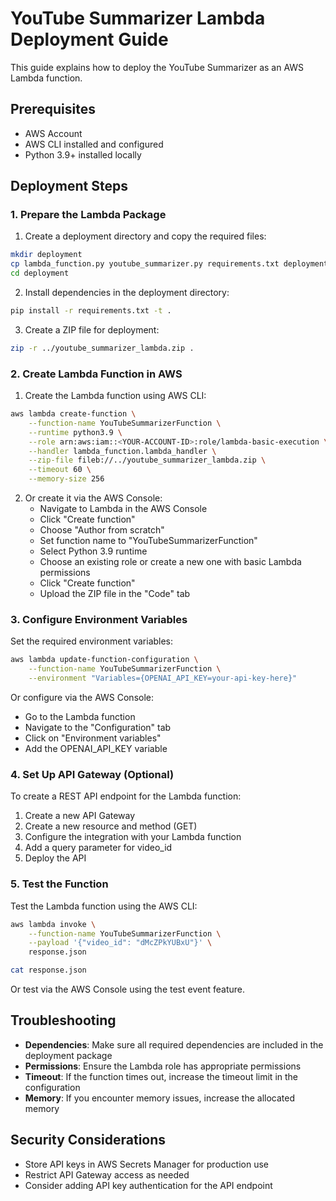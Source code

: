 # YouTube Summarizer Lambda Deployment Guide

This guide explains how to deploy the YouTube Summarizer as an AWS Lambda function.

## Prerequisites

- AWS Account
- AWS CLI installed and configured
- Python 3.9+ installed locally

## Deployment Steps

### 1. Prepare the Lambda Package

1. Create a deployment directory and copy the required files:

```bash
mkdir deployment
cp lambda_function.py youtube_summarizer.py requirements.txt deployment/
cd deployment
```

2. Install dependencies in the deployment directory:

```bash
pip install -r requirements.txt -t .
```

3. Create a ZIP file for deployment:

```bash
zip -r ../youtube_summarizer_lambda.zip .
```

### 2. Create Lambda Function in AWS

1. Create the Lambda function using AWS CLI:

```bash
aws lambda create-function \
    --function-name YouTubeSummarizerFunction \
    --runtime python3.9 \
    --role arn:aws:iam::<YOUR-ACCOUNT-ID>:role/lambda-basic-execution \
    --handler lambda_function.lambda_handler \
    --zip-file fileb://../youtube_summarizer_lambda.zip \
    --timeout 60 \
    --memory-size 256
```

2. Or create it via the AWS Console:
   - Navigate to Lambda in the AWS Console
   - Click "Create function"
   - Choose "Author from scratch"
   - Set function name to "YouTubeSummarizerFunction"
   - Select Python 3.9 runtime
   - Choose an existing role or create a new one with basic Lambda permissions
   - Click "Create function"
   - Upload the ZIP file in the "Code" tab

### 3. Configure Environment Variables

Set the required environment variables:

```bash
aws lambda update-function-configuration \
    --function-name YouTubeSummarizerFunction \
    --environment "Variables={OPENAI_API_KEY=your-api-key-here}"
```

Or configure via the AWS Console:
- Go to the Lambda function
- Navigate to the "Configuration" tab
- Click on "Environment variables"
- Add the OPENAI_API_KEY variable

### 4. Set Up API Gateway (Optional)

To create a REST API endpoint for the Lambda function:

1. Create a new API Gateway
2. Create a new resource and method (GET)
3. Configure the integration with your Lambda function
4. Add a query parameter for video_id
5. Deploy the API

### 5. Test the Function

Test the Lambda function using the AWS CLI:

```bash
aws lambda invoke \
    --function-name YouTubeSummarizerFunction \
    --payload '{"video_id": "dMcZPkYUBxU"}' \
    response.json

cat response.json
```

Or test via the AWS Console using the test event feature.

## Troubleshooting

- **Dependencies**: Make sure all required dependencies are included in the deployment package
- **Permissions**: Ensure the Lambda role has appropriate permissions
- **Timeout**: If the function times out, increase the timeout limit in the configuration
- **Memory**: If you encounter memory issues, increase the allocated memory

## Security Considerations

- Store API keys in AWS Secrets Manager for production use
- Restrict API Gateway access as needed
- Consider adding API key authentication for the API endpoint